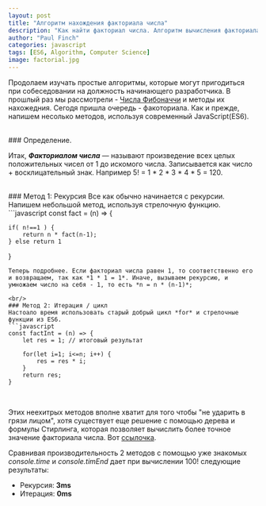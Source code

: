```yaml
---
layout: post
title: "Алгоритм нахождения факториала числа"
description: "Как найти факториал числа. Алгоритм вычисления факториала числа"
author: "Paul Finch"
categories: javascript
tags: [ES6, Algorithm, Computer Science]
image: factorial.jpg
---
```


Продолаем изучать простые алгоритмы, которые могут пригодиться при собеседовании на должность начинающего разработчика. В прошлый раз мы рассмотрели - [Числа Фибоначчи](/javascript/chisla-fibonacci.html) и методы их нахожедния. Сегодя пришла очередь - факоториала. Как и прежде, напишем несолько методов, используя современный JavaScript(ES6).

<!--excerpt-->
<br />
### Определение.

Итак, __*Факториалом числа*__ — называют произведение всех целых положительных чисел от 1 до искомого числа. Записывается как число + восклицательный знак. Например 5! = 1 * 2 * 3 * 4 * 5 = 120. 


<br/>
### Метод 1: Рекурсия
Все как обычно начинается с рекурсии. Напишем небольшой метод, используя стрелочную функцию.
```javascript
const fact = (n) => {
    
    if( n!==1 ) {
        return n * fact(n-1);
    } else return 1

}
```
Теперь подробнее. Если факториал числа равен 1, то соответственно его и возвращаем, так как *1 * 1 = 1*. Иначе, вызываем рекурсию, и умножаем число на себя - 1, то есть *n = n * (n-1)*;

<br/>
### Метод 2: Итерация / цикл
Настоало время использовать старый добрый цикл *for* и стрелочные функции из ES6.
```javascript
const factInt = (n) => {
    let res = 1; // итоговый результат

    for(let i=1; i<=n; i++) {
        res = res * i;
    }
    return res;
}
```
<br/>

Этих неехитрых методов вполне хватит для того чтобы "не ударить в грязи лицом", хотя существует еще решение с помощью дерева и формулы Стирлинга, которая позволяет вычислить более точное значение факториала числа. Вот [ссылочка](https://ru.wikipedia.org/wiki/%D0%A4%D0%BE%D1%80%D0%BC%D1%83%D0%BB%D0%B0_%D0%A1%D1%82%D0%B8%D1%80%D0%BB%D0%B8%D0%BD%D0%B3%D0%B0).

Сравнивая производительность 2 методов с помощью уже знакомых *console.time* и *console.timEnd* дает при вычислении 100! следующие результаты:
- Рекурсия: __3ms__
- Итерация: __0ms__
